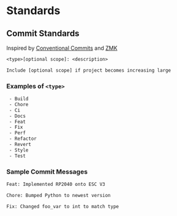 # Standards

## Commit Standards

Inspired by [Conventional Commits](https://www.conventionalcommits.org/en/v1.0.0/) and [ZMK](https://www.zmk.dev)

```txt
<type>[optional scope]: <description>

Include [optional scope] if project becomes increasing large
```

### Examples of `<type>`

```txt
 - Build
 - Chore
 - Ci
 - Docs
 - Feat
 - Fix
 - Perf
 - Refactor
 - Revert
 - Style
 - Test
```

### Sample Commit Messages

```txt
Feat: Implemented RP2040 onto ESC V3

Chore: Bumped Python to newest version

Fix: Changed foo_var to int to match type
```

